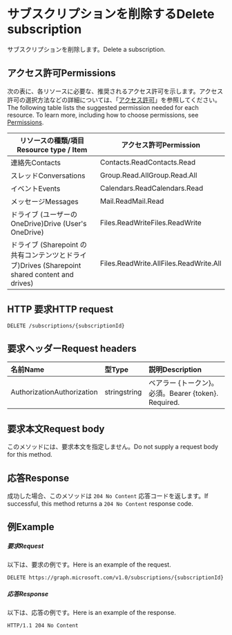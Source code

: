 # <a name="delete-subscription"></a><span data-ttu-id="5f2a4-101">サブスクリプションを削除する</span><span class="sxs-lookup"><span data-stu-id="5f2a4-101">Delete subscription</span></span>

<span data-ttu-id="5f2a4-102">サブスクリプションを削除します。</span><span class="sxs-lookup"><span data-stu-id="5f2a4-102">Delete a subscription.</span></span>

## <a name="permissions"></a><span data-ttu-id="5f2a4-103">アクセス許可</span><span class="sxs-lookup"><span data-stu-id="5f2a4-103">Permissions</span></span>

<span data-ttu-id="5f2a4-p101">次の表に、各リソースに必要な、推奨されるアクセス許可を示します。アクセス許可の選択方法などの詳細については、「[アクセス許可](../../../concepts/permissions_reference.md)」を参照してください。</span><span class="sxs-lookup"><span data-stu-id="5f2a4-p101">The following table lists the suggested permission needed for each resource. To learn more, including how to choose permissions, see [Permissions](../../../concepts/permissions_reference.md).</span></span>

| <span data-ttu-id="5f2a4-106">リソースの種類/項目</span><span class="sxs-lookup"><span data-stu-id="5f2a4-106">Resource type / Item</span></span>        | <span data-ttu-id="5f2a4-107">アクセス許可</span><span class="sxs-lookup"><span data-stu-id="5f2a4-107">Permission</span></span>          |
|-----------------------------|---------------------|
| <span data-ttu-id="5f2a4-108">連絡先</span><span class="sxs-lookup"><span data-stu-id="5f2a4-108">Contacts</span></span>                    | <span data-ttu-id="5f2a4-109">Contacts.Read</span><span class="sxs-lookup"><span data-stu-id="5f2a4-109">Contacts.Read</span></span>       |
| <span data-ttu-id="5f2a4-110">スレッド</span><span class="sxs-lookup"><span data-stu-id="5f2a4-110">Conversations</span></span>               | <span data-ttu-id="5f2a4-111">Group.Read.All</span><span class="sxs-lookup"><span data-stu-id="5f2a4-111">Group.Read.All</span></span>      |
| <span data-ttu-id="5f2a4-112">イベント</span><span class="sxs-lookup"><span data-stu-id="5f2a4-112">Events</span></span>                      | <span data-ttu-id="5f2a4-113">Calendars.Read</span><span class="sxs-lookup"><span data-stu-id="5f2a4-113">Calendars.Read</span></span>      |
| <span data-ttu-id="5f2a4-114">メッセージ</span><span class="sxs-lookup"><span data-stu-id="5f2a4-114">Messages</span></span>                    | <span data-ttu-id="5f2a4-115">Mail.Read</span><span class="sxs-lookup"><span data-stu-id="5f2a4-115">Mail.Read</span></span>           |
| <span data-ttu-id="5f2a4-116">ドライブ (ユーザーの OneDrive)</span><span class="sxs-lookup"><span data-stu-id="5f2a4-116">Drive  (User's OneDrive)</span></span>    | <span data-ttu-id="5f2a4-117">Files.ReadWrite</span><span class="sxs-lookup"><span data-stu-id="5f2a4-117">Files.ReadWrite</span></span>     |
| <span data-ttu-id="5f2a4-118">ドライブ (Sharepoint の共有コンテンツとドライブ)</span><span class="sxs-lookup"><span data-stu-id="5f2a4-118">Drives (Sharepoint shared content and drives)</span></span> | <span data-ttu-id="5f2a4-119">Files.ReadWrite.All</span><span class="sxs-lookup"><span data-stu-id="5f2a4-119">Files.ReadWrite.All</span></span> |

## <a name="http-request"></a><span data-ttu-id="5f2a4-120">HTTP 要求</span><span class="sxs-lookup"><span data-stu-id="5f2a4-120">HTTP request</span></span>
<!-- { "blockType": "ignored" } -->
```http
DELETE /subscriptions/{subscriptionId}
```
## <a name="request-headers"></a><span data-ttu-id="5f2a4-121">要求ヘッダー</span><span class="sxs-lookup"><span data-stu-id="5f2a4-121">Request headers</span></span>
| <span data-ttu-id="5f2a4-122">名前</span><span class="sxs-lookup"><span data-stu-id="5f2a4-122">Name</span></span>       | <span data-ttu-id="5f2a4-123">型</span><span class="sxs-lookup"><span data-stu-id="5f2a4-123">Type</span></span> | <span data-ttu-id="5f2a4-124">説明</span><span class="sxs-lookup"><span data-stu-id="5f2a4-124">Description</span></span>|
|:-----------|:------|:----------|
| <span data-ttu-id="5f2a4-125">Authorization</span><span class="sxs-lookup"><span data-stu-id="5f2a4-125">Authorization</span></span>  | <span data-ttu-id="5f2a4-126">string</span><span class="sxs-lookup"><span data-stu-id="5f2a4-126">string</span></span>  | <span data-ttu-id="5f2a4-p102">ベアラー {トークン}。必須。</span><span class="sxs-lookup"><span data-stu-id="5f2a4-p102">Bearer {token}. Required.</span></span> |

## <a name="request-body"></a><span data-ttu-id="5f2a4-129">要求本文</span><span class="sxs-lookup"><span data-stu-id="5f2a4-129">Request body</span></span>
<span data-ttu-id="5f2a4-130">このメソッドには、要求本文を指定しません。</span><span class="sxs-lookup"><span data-stu-id="5f2a4-130">Do not supply a request body for this method.</span></span>

## <a name="response"></a><span data-ttu-id="5f2a4-131">応答</span><span class="sxs-lookup"><span data-stu-id="5f2a4-131">Response</span></span>

<span data-ttu-id="5f2a4-132">成功した場合、このメソッドは `204 No Content` 応答コードを返します。</span><span class="sxs-lookup"><span data-stu-id="5f2a4-132">If successful, this method returns a `204 No Content` response code.</span></span>
## <a name="example"></a><span data-ttu-id="5f2a4-133">例</span><span class="sxs-lookup"><span data-stu-id="5f2a4-133">Example</span></span>
##### <a name="request"></a><span data-ttu-id="5f2a4-134">要求</span><span class="sxs-lookup"><span data-stu-id="5f2a4-134">Request</span></span>
<span data-ttu-id="5f2a4-135">以下は、要求の例です。</span><span class="sxs-lookup"><span data-stu-id="5f2a4-135">Here is an example of the request.</span></span>
<!-- {
  "blockType": "request",
  "name": "delete_subscription"
}-->
```http
DELETE https://graph.microsoft.com/v1.0/subscriptions/{subscriptionId}
```
##### <a name="response"></a><span data-ttu-id="5f2a4-136">応答</span><span class="sxs-lookup"><span data-stu-id="5f2a4-136">Response</span></span>
<span data-ttu-id="5f2a4-137">以下は、応答の例です。</span><span class="sxs-lookup"><span data-stu-id="5f2a4-137">Here is an example of the response.</span></span>
<!-- {
  "blockType": "response",
  "truncated": false,
  "@odata.type": "microsoft.graph.subscription"
} -->
```http
HTTP/1.1 204 No Content
```


<!-- {
  "type": "#page.annotation",
  "description": "Delete subscription",
  "keywords": "",
  "section": "documentation",
  "tocPath": ""
}-->
